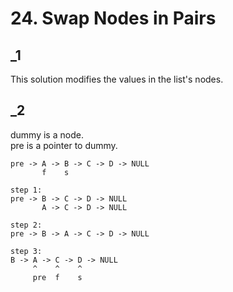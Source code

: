 # 24. Swap Nodes in Pairs

## _1
This solution modifies the values in the list's nodes. <br/>

## _2
dummy is a node. <br/>
pre is a pointer to dummy. <br/>

```
pre -> A -> B -> C -> D -> NULL
       f    s

step 1:
pre -> B -> C -> D -> NULL
       A -> C -> D -> NULL

step 2:
pre -> B -> A -> C -> D -> NULL

step 3:
B -> A -> C -> D -> NULL
     ^    ^    ^
     pre  f    s
```